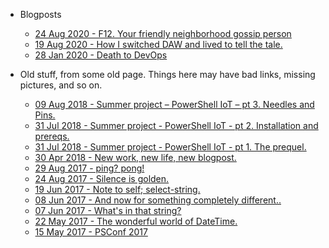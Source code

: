 - Blogposts

  - [24 Aug 2020 - F12. Your friendly neighborhood gossip person](posts/f12.md "F12. Your friendly neighborhood gossip person")
  - [19 Aug 2020 - How I switched DAW and lived to tell the tale.](posts/changingdaw.md "How I switched DAW and lived to tell the tale.")
  - [28 Jan 2020 - Death to DevOps](posts/deathtodevops.md "Death to DevOps!")

- Old stuff, from some old page. Things here may have bad links, missing pictures, and so on.

  - [09 Aug 2018 - Summer project – PowerShell IoT – pt 3. Needles and Pins.](posts/old/iotpt3.md "Summer project – PowerShell IoT – pt 3. Needles and Pins.")
  - [31 Jul 2018 - Summer project - PowerShell IoT - pt 2. Installation and prereqs.](posts/old/iotpt2.md "Summer project - PowerShell IoT - pt 2. Installation and prereqs.")
  - [31 Jul 2018 - Summer project - PowerShell IoT - pt 1. The prequel.](posts/old/iotpt1.md "Summer project - PowerShell IoT - pt 1. The prequel.")
  - [30 Apr 2018 - New work, new life, new blogpost.](posts/old/newlife.md "New work, new life, new blogpost.")
  - [29 Aug 2017 - ping? pong!](posts/old/pingpong.md "ping? pong!")
  - [24 Aug 2017 - Silence is golden.](posts/old/silence.md "Silence is golden.")
  - [19 Jun 2017 - Note to self; select-string.](posts/old/selectstring.md "Note to self; select-string.")
  - [08 Jun 2017 - And now for something completely different..](posts/old/somethingdifferent.md "And now for something completely different..")
  - [07 Jun 2017 - What's in that string?](posts/old/whatsinthatstring.md "What's in that string?")
  - [22 May 2017 - The wonderful world of DateTime.](posts/old/datetime.md "The wonderful world of DateTime.")
  - [15 May 2017 - PSConf 2017](posts/old/psconf2017.md "PSConf 2017")
